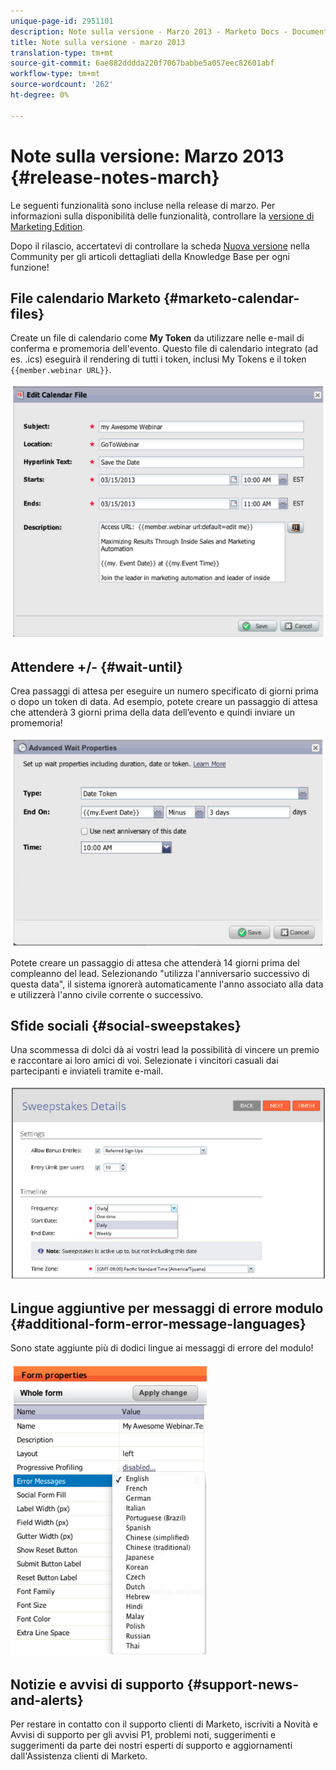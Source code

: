```yaml
---
unique-page-id: 2951101
description: Note sulla versione - Marzo 2013 - Marketo Docs - Documentazione prodotto
title: Note sulla versione - marzo 2013
translation-type: tm+mt
source-git-commit: 6ae882dddda220f7067babbe5a057eec82601abf
workflow-type: tm+mt
source-wordcount: '262'
ht-degree: 0%

---
```



# Note sulla versione: Marzo 2013 {#release-notes-march}

Le seguenti funzionalità sono incluse nella release di marzo. Per informazioni sulla disponibilità delle funzionalità, controllare la [versione di Marketing Edition](https://docs.marketo.com/display/docs/assets/pricing.php).

Dopo il rilascio, accertatevi di controllare la scheda [Nuova versione](release-notes-december-2013.md) nella Community per gli articoli dettagliati della Knowledge Base per ogni funzione!

## File calendario Marketo {#marketo-calendar-files}

Create un file di calendario come **My Token** da utilizzare nelle e-mail di conferma e promemoria dell&#39;evento. Questo file di calendario integrato (ad es. .ics) eseguirà il rendering di tutti i token, inclusi My Tokens e il token `{{member.webinar URL}}`.

![](assets/image2014-9-22-15-3a35-3a24.png)

## Attendere +/- {#wait-until}

Crea passaggi di attesa per eseguire un numero specificato di giorni prima o dopo un token di data. Ad esempio, potete creare un passaggio di attesa che attenderà 3 giorni prima della data dell’evento e quindi inviare un promemoria!

![](assets/image2014-9-22-15-3a35-3a44.png)

Potete creare un passaggio di attesa che attenderà 14 giorni prima del compleanno del lead. Selezionando &quot;utilizza l&#39;anniversario successivo di questa data&quot;, il sistema ignorerà automaticamente l&#39;anno associato alla data e utilizzerà l&#39;anno civile corrente o successivo.

## Sfide sociali {#social-sweepstakes}

Una scommessa di dolci dà ai vostri lead la possibilità di vincere un premio e raccontare ai loro amici di voi. Selezionate i vincitori casuali dai partecipanti e inviateli tramite e-mail.

![](assets/image2014-9-22-15-3a36-3a55.png)

## Lingue aggiuntive per messaggi di errore modulo {#additional-form-error-message-languages}

Sono state aggiunte più di dodici lingue ai messaggi di errore del modulo!

![](assets/image2014-9-22-15-3a37-3a25.png)

## Notizie e avvisi di supporto {#support-news-and-alerts}

Per restare in contatto con il supporto clienti di Marketo, iscriviti a Novità e Avvisi di supporto per gli avvisi P1, problemi noti, suggerimenti e suggerimenti da parte dei nostri esperti di supporto e aggiornamenti dall&#39;Assistenza clienti di Marketo.
